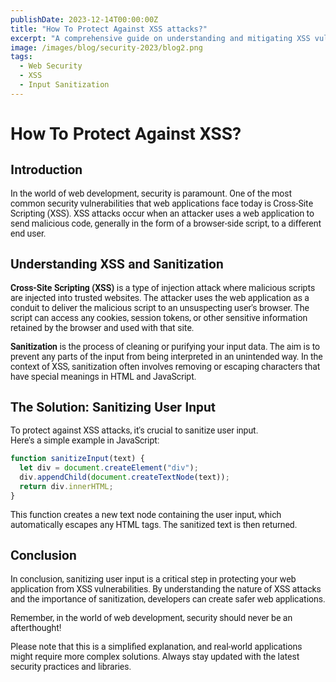 ```yaml
---
publishDate: 2023-12-14T00:00:00Z
title: "How To Protect Against XSS attacks?"
excerpt: "A comprehensive guide on understanding and mitigating XSS vulnerabilities through input sanitization."
image: /images/blog/security-2023/blog2.png
tags:
  - Web Security
  - XSS
  - Input Sanitization
---
```


<meta name="description" content="Learn how to protect your web application from XSS attacks through input sanitization. Understand the nature of XSS and the importance of sanitization.">

<h1 style="font-family: 'Roboto';">How To Protect Against XSS?</h1>

<h2 style="font-family: 'Roboto', sans-serif;">Introduction</h1>

<p style="font-family: 'Roboto', sans-serif;">
In the world of web development, security is paramount. One of the most common security vulnerabilities that web applications face today is Cross-Site Scripting (XSS). XSS attacks occur when an attacker uses a web application to send malicious code, generally in the form of a browser-side script, to a different end user.
</p>

<h2 style="font-family: 'Roboto', sans-serif;">Understanding XSS and Sanitization</h2>

<p style="font-family: 'Roboto', sans-serif;">
<strong>Cross-Site Scripting (XSS)</strong> is a type of injection attack where malicious scripts are injected into trusted websites. The attacker uses the web application as a conduit to deliver the malicious script to an unsuspecting user's browser. The script can access any cookies, session tokens, or other sensitive information retained by the browser and used with that site.
</p>

<p style="font-family: 'Roboto', sans-serif;">
<strong>Sanitization</strong> is the process of cleaning or purifying your input data. The aim is to prevent any parts of the input from being interpreted in an unintended way. In the context of XSS, sanitization often involves removing or escaping characters that have special meanings in HTML and JavaScript.
</p>

<h2 style="font-family: 'Roboto', sans-serif;">The Solution: Sanitizing User Input</h2>

<p style="font-family: 'Roboto', sans-serif;">
To protect against XSS attacks, it's crucial to sanitize user input. <br>Here's a simple example in JavaScript:
</p>

```javascript
function sanitizeInput(text) {
  let div = document.createElement("div");
  div.appendChild(document.createTextNode(text));
  return div.innerHTML;
}
```

<p style="font-family: 'Roboto', sans-serif;">
This function creates a new text node containing the user input, which automatically escapes any HTML tags. The sanitized text is then returned.
</p>

<h2 style="font-family: 'Roboto', sans-serif;">Conclusion</h2>

<p style="font-family: 'Roboto', sans-serif;">
In conclusion, sanitizing user input is a critical step in protecting your web application from XSS vulnerabilities. By understanding the nature of XSS attacks and the importance of sanitization, developers can create safer web applications.
</p>

<p style="font-family: 'Roboto', sans-serif;">
Remember, in the world of web development, security should never be an afterthought!

</p><p style="font-family: 'Roboto', sans-serif;">
Please note that this is a simplified explanation, and real-world applications might require more complex solutions. Always stay updated with the latest security practices and libraries.
</p>
